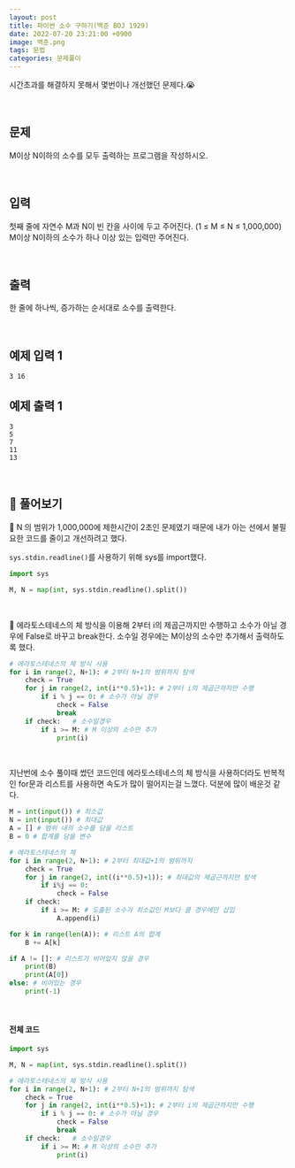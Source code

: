 ```yaml
---
layout: post
title: 파이썬 소수 구하기(백준 BOJ 1929)
date: 2022-07-20 23:21:00 +0900
image: 백준.png
tags: 문법
categories: 문제풀이
---
```


시간초과를 해결하지 못해서 몇번이나 개선했던 문제다.😭

<br>

## 문제

M이상 N이하의 소수를 모두 출력하는 프로그램을 작성하시오.

<br>

## 입력

첫째 줄에 자연수 M과 N이 빈 칸을 사이에 두고 주어진다. (1 ≤ M ≤ N ≤ 1,000,000) M이상 N이하의 소수가 하나 이상 있는 입력만 주어진다.

<br>

## 출력

한 줄에 하나씩, 증가하는 순서대로 소수를 출력한다.

<br>

## 예제 입력 1 

```
3 16
```

## 예제 출력 1

```
3
5
7
11
13
```

<br>

## 📝 풀어보기

📌 N 의 범위가 1,000,000에 제한시간이 2초인 문제였기 때문에 내가 아는 선에서 불필요한 코드를 줄이고 개선하려고 했다.

 `sys.stdin.readline()`를 사용하기 위해 sys를 import했다.

``` python
import sys

M, N = map(int, sys.stdin.readline().split())
```

<br>

📌 에라토스테네스의 체 방식을 이용해 2부터 i의 제곱근까지만 수행하고 소수가 아닐 경우에 False로 바꾸고 break한다. 소수일 경우에는 M이상의 소수만 추가해서 출력하도록 했다.

``` python
# 에라토스테네스의 체 방식 사용
for i in range(2, N+1): # 2부터 N+1의 범위까지 탐색
    check = True
    for j in range(2, int(i**0.5)+1): # 2부터 i의 제곱근까지만 수행
        if i % j == 0: # 소수가 아닐 경우
            check = False
            break
    if check:   # 소수일경우
        if i >= M: # M 이상의 소수만 추가
            print(i)
```

<br>

지난번에 소수 풀이때 썼던 코드인데 에라토스테네스의 체 방식을 사용하더라도 반복적인 for문과 리스트를 사용하면 속도가 많이 떨어지는걸 느꼈다. 덕분에 많이 배운것 같다.

``` python
M = int(input()) # 최소값 
N = int(input()) # 최대값
A = [] # 범위 내의 소수를 담을 리스트
B = 0 # 합계를 담을 변수 

# 에라토스테네스의 체
for i in range(2, N+1): # 2부터 최대값+1의 범위까지
    check = True
    for j in range(2, int((i**0.5)+1)): # 최대값의 제곱근까지만 탐색
        if i%j == 0:
            check = False
    if check:
        if i >= M: # 도출된 소수가 최소값인 M보다 클 경우에만 삽입
            A.append(i)

for k in range(len(A)): # 리스트 A의 합계
    B += A[k]  

if A != []: # 리스트가 비어있지 않을 경우
    print(B)
    print(A[0])
else: # 비어있는 경우
    print(-1)
```

<br>

#### 전체 코드

``` python
import sys

M, N = map(int, sys.stdin.readline().split())

# 에라토스테네스의 체 방식 사용
for i in range(2, N+1): # 2부터 N+1의 범위까지 탐색
    check = True
    for j in range(2, int(i**0.5)+1): # 2부터 i의 제곱근까지만 수행
        if i % j == 0: # 소수가 아닐 경우
            check = False
            break
    if check:   # 소수일경우
        if i >= M: # M 이상의 소수만 추가
            print(i)

```

